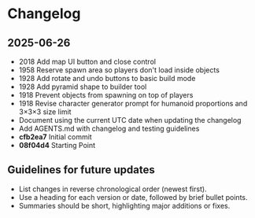 # Changelog

## 2025-06-26
- 2018 Add map UI button and close control
- 1958 Reserve spawn area so players don't load inside objects
- 1928 Add rotate and undo buttons to basic build mode
- 1928 Add pyramid shape to builder tool
- 1918 Prevent objects from spawning on top of players
- 1918 Revise character generator prompt for humanoid proportions and 3×3×3 size limit
- Document using the current UTC date when updating the changelog
- Add AGENTS.md with changelog and testing guidelines
- **cfb2ea7** Initial commit
- **08f04d4** Starting Point

## Guidelines for future updates
- List changes in reverse chronological order (newest first).
- Use a heading for each version or date, followed by brief bullet points.
- Summaries should be short, highlighting major additions or fixes.
